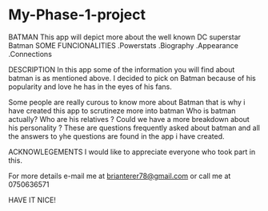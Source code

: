 # My-Phase-1-project
 BATMAN
    This app will depict more about the well known DC superstar Batman
 SOME FUNCIONALITIES
    .Powerstats
    .Biography
    .Appearance
    .Connections

DESCRIPTION
 In this app some of the information you will find about batman is as mentioned above.
 I decided to pick on Batman because of his popularity and love he has in the eyes of his fans.

 Some people are really curous to know more about Batman that is why i have created this app to scrutineze more into batman
 Who is batman actually?
 Who are his relatives ?
 Could we have a more breakdown about his personality ?
  These are questions frequently asked about batman and all the answers to yhe questions are found in the app i have created.

  ACKNOWLEGEMENTS
   I would like to appreciate everyone who took part in this.

   For more details e-mail me at
    brianterer78@gmail.com
   or call me at
    0750636571

HAVE IT NICE! 